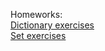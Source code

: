 Homeworks:
<br>
<a href="https://www.w3resource.com/python-exercises/dictionary/">
Dictionary exercises
</a>
<br>
<a href="https://www.w3resource.com/python-exercises/sets/">
Set exercises
</a>
